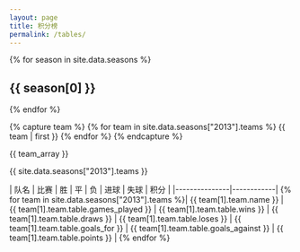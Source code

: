 ```yaml
---
layout: page
title: 积分榜
permalink: /tables/
---
```


{% for season in site.data.seasons %}
## {{ season[0] }}
{% endfor %}

{% capture team %}
 {% for team in site.data.seasons["2013"].teams %}
   {{ team | first }}
 {% endfor %}
{% endcapture %}

{{ team_array }}


{{ site.data.seasons["2013"].teams }}

| 队名 | 比赛 | 胜 | 平 | 负 | 进球 | 失球 | 积分 |
|---------------|------------|
{% for team in site.data.seasons["2013"].teams 
%}| {{ team[1].team.name }} | {{ team[1].team.table.games_played }} | {{ team[1].team.table.wins }} | {{ team[1].team.table.draws }} | {{ team[1].team.table.loses }} | {{ team[1].team.table.goals_for }} | {{ team[1].team.table.goals_against }} | {{ team[1].team.table.points }} |
{% endfor %}
